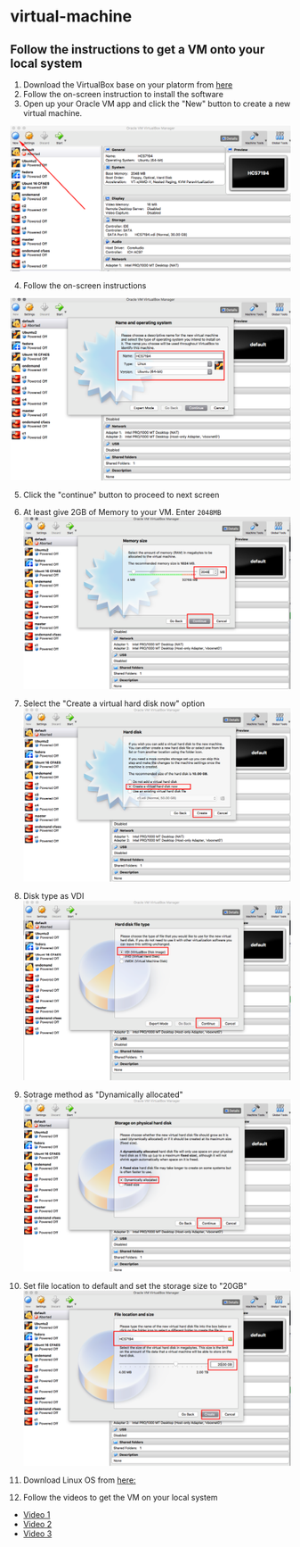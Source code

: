 # virtual-machine

## Follow the instructions to get a VM onto your local system

1. Download the VirtualBox base on your platorm from [here](https://www.virtualbox.org/wiki/Downloads)
2. Follow the on-screen instruction to install the software
3. Open up your Oracle VM app and click the "New" button to create a new virtual machine.

![](/Images/1.png)

4. Follow the on-screen instructions

![](/Images/2.png)

5. Click the "continue" button to proceed to next screen
6. At least give 2GB of Memory to your VM. Enter `2048MB`
![](/Images/3.png)

7. Select the "Create a virtual hard disk now" option
![](/Images/4.png)
8. Disk type as VDI
![](/Images/5.png)
9. Sotrage method as "Dynamically allocated"
![](/Images/6.png)
10. Set file location to default and set the storage size to "20GB"
![](/Images/7.png)
11. Download Linux OS from [here:](http://archive.ubuntu.com/ubuntu/dists/bionic/main/installer-amd64/current/images/netboot/mini.iso)
12. Follow the videos to get the VM on your local system

- [Video 1](https://osu.box.com/shared/static/o0aiqm4di226tuu3m1s35qhi77anmil0.mov)
- [Video 2](https://osu.box.com/shared/static/tpcpebk1h6m2mijvkj10spurn71gzad0.mov)
- [Video 3](https://osu.box.com/shared/static/s8lo0m2kqaamjnz88vg6zfnjqg27dwo3.mov)

